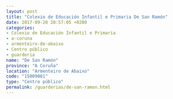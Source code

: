 ```yaml
---
layout: post
title: "Colexio de Educación Infantil e Primaria De San Ramón"
date: 2017-09-20 20:57:05 +0200
categories:
- Colexio de Educación Infantil e Primaria
- a-coruna
- armenteiro-de-abaixo
- Centro público
- guarderia
name: "De San Ramón"
province: "A Coruña"
location: "Armenteiro de Abaixo"
code: "15009081"
type: "Centro público"
permalink: /guarderias/de-san-ramon.html
---
```

